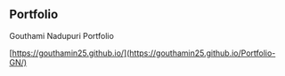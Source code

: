 ## Portfolio
Gouthami Nadupuri Portfolio

 [https://gouthamin25.github.io/](https://gouthamin25.github.io/Portfolio-GN/)
